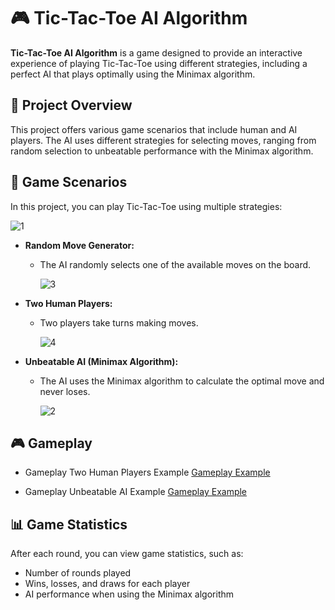 # 🎮 Tic-Tac-Toe AI Algorithm

**Tic-Tac-Toe AI Algorithm** is a game designed to provide an interactive experience of playing Tic-Tac-Toe using different strategies, including a perfect AI that plays optimally using the Minimax algorithm.

## 📝 Project Overview

This project offers various game scenarios that include human and AI players. The AI uses different strategies for selecting moves, ranging from random selection to unbeatable performance with the Minimax algorithm.

## 🔧 Game Scenarios

In this project, you can play Tic-Tac-Toe using multiple strategies:

![1](https://github.com/user-attachments/assets/db5e1678-eb58-4062-b56d-30e6a7e8273d)

- **Random Move Generator:**
  - The AI randomly selects one of the available moves on the board.
    
    ![3](https://github.com/user-attachments/assets/89ae51e4-3087-466e-942e-d3680d15e220)
    
- **Two Human Players:**
  - Two players take turns making moves.
    
    ![4](https://github.com/user-attachments/assets/02bbf36e-ae47-4a63-8626-e41a7febe6c9)
    
- **Unbeatable AI (Minimax Algorithm):**
  - The AI uses the Minimax algorithm to calculate the optimal move and never loses.
    
    ![2](https://github.com/user-attachments/assets/59faebad-7c34-4c95-abfc-a7a45f30e230)


## 🎮 Gameplay
- Gameplay Two Human Players Example
[Gameplay Example](https://github.com/user-attachments/assets/de4416db-5779-41cd-a7a1-7cdb45ad5d93)


- Gameplay Unbeatable AI Example
[Gameplay Example](https://github.com/user-attachments/assets/c4b3ba9e-cd37-4b88-8e06-931a1af300ac)



## 📊 Game Statistics

After each round, you can view game statistics, such as:

- Number of rounds played
- Wins, losses, and draws for each player
- AI performance when using the Minimax algorithm

